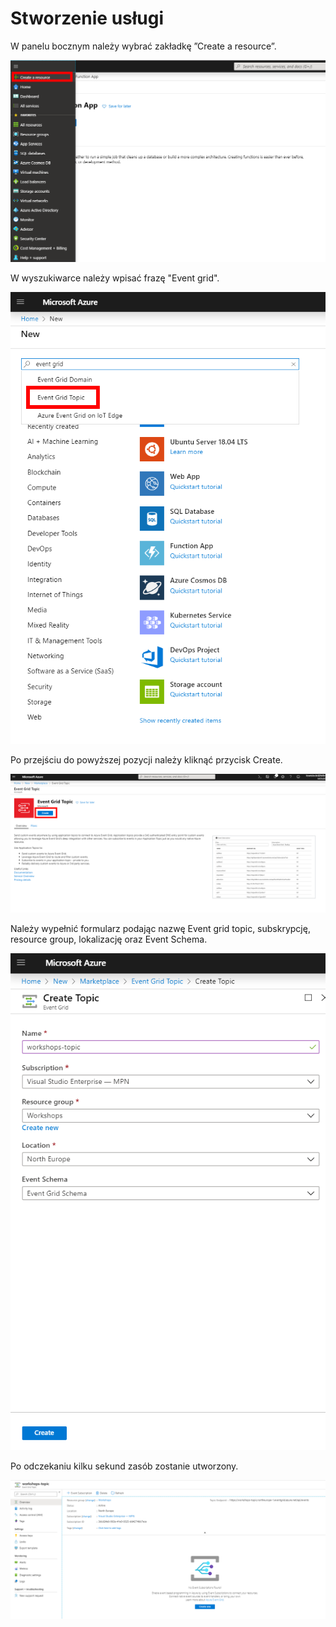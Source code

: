 # Stworzenie usługi

W panelu bocznym należy wybrać zakładkę ”Create a resource”.

![](../.gitbook/assets/image%20%2875%29.png)

W wyszukiwarce należy wpisać frazę "Event grid".

![](../.gitbook/assets/image%20%2892%29.png)

Po przejściu do powyższej pozycji należy kliknąć przycisk Create.

![](../.gitbook/assets/image%20%2877%29.png)

Należy wypełnić formularz podając nazwę Event grid topic, subskrypcję, resource group, lokalizację oraz Event Schema.

![](../.gitbook/assets/image%20%288%29.png)

Po odczekaniu kilku sekund zasób zostanie utworzony.

![](../.gitbook/assets/image%20%2884%29.png)


